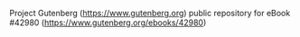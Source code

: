 Project Gutenberg (https://www.gutenberg.org) public repository for eBook #42980 (https://www.gutenberg.org/ebooks/42980)
